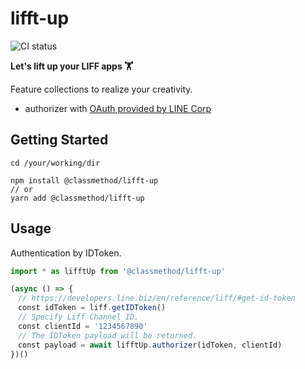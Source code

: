 # lifft-up

![CI status](https://github.com/classmethod/lifft-up/actions/workflows/create-release.yaml/badge.svg)

**Let's lift up your LIFF apps 🏋️**

Feature collections to realize your creativity.

- authorizer with [OAuth provided by LINE Corp](https://developers.line.biz/en/reference/line-login/#oauth)

## Getting Started

```console
cd /your/working/dir

npm install @classmethod/lifft-up
// or
yarn add @classmethod/lifft-up
```

## Usage

Authentication by IDToken.

``` typescript
import * as lifftUp from '@classmethod/lifft-up'

(async () => {
　// https://developers.line.biz/en/reference/liff/#get-id-token
　const idToken = liff.getIDToken()
　// Specify Liff Channel ID.
　const clientId = '1234567890'
　// The IDToken payload will be returned.
　const payload = await lifftUp.authorizer(idToken, clientId)
})()

```

